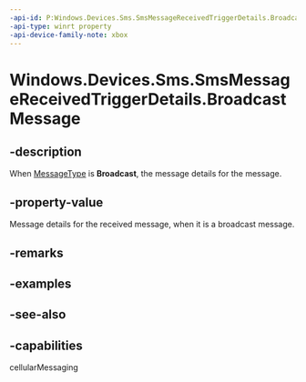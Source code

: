 ```yaml
---
-api-id: P:Windows.Devices.Sms.SmsMessageReceivedTriggerDetails.BroadcastMessage
-api-type: winrt property
-api-device-family-note: xbox
---
```


<!-- Property syntax
public Windows.Devices.Sms.SmsBroadcastMessage BroadcastMessage { get; }
-->

# Windows.Devices.Sms.SmsMessageReceivedTriggerDetails.BroadcastMessage

## -description
When [MessageType](smsmessagereceivedtriggerdetails_messagetype.md) is **Broadcast**, the message details for the message.

## -property-value
Message details for the received message, when it is a broadcast message.

## -remarks

## -examples

## -see-also


## -capabilities
cellularMessaging
